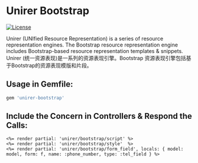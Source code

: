 # Unirer Bootstrap

[![License](https://img.shields.io/badge/license-MIT-green.svg)](http://opensource.org/licenses/MIT)

Unirer (UNIfied Resource Representation) is a series of resource representation engines. The Bootstrap resource representation engine includes Bootstrap-based resource representation templates & snippets.
Unirer (统一资源表现)是一系列的资源表现引擎。Bootstrap 资源表现引擎包括基于Bootstrap的资源表现模版和片段。

## Usage in Gemfile:
```ruby
gem 'unirer-bootstrap'
```

## Include the Concern in Controllers & Respond the Calls:
```erb
<%= render partial: 'unirer/bootstrap/script' %>
<%= render partial: 'unirer/bootstrap/style'  %>
<%= render partial: 'unirer/bootstrap/form_field', locals: { model: model, form: f, name: :phone_number, type: :tel_field } %>
```
